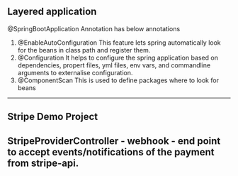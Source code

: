 ## Layered application ##
@SpringBootApplication Annotation has below annotations
1. @EnableAutoConfiguration
	This feature lets spring automatically look for the beans in class path and register them. 
2. @Configuration
	It helps to configure the spring application based on dependencies, propert files, yml files, env vars, 
	and commandline arguments to externalise configuration.
3. @ComponentScan
	This is used to define packages where to look for beans 

---

## Stripe Demo Project ##
StripeProviderController - 
	webhook - end point to accept events/notifications of the payment from stripe-api. 
---